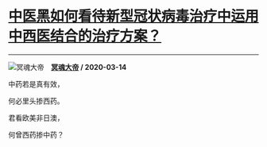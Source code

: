 # [中医黑如何看待新型冠状病毒治疗中运用中西医结合的治疗方案？](https://www.zhihu.com/answer/1078191830)

----------------------------------------------------------------------------

![冥魂大帝](https://pic4.zhimg.com/v2-3c6af8e3d5f59cd21faa81f3e642ef31.jpg?source=1940ef5c "冥魂大帝")&emsp;**[冥魂大帝](https://www.zhihu.com/people/zhang-wu-ben-7) / 2020-03-14**

中药若是真有效，

何必里头掺西药。

君看欧美非日澳，

何曾西药掺中药？

